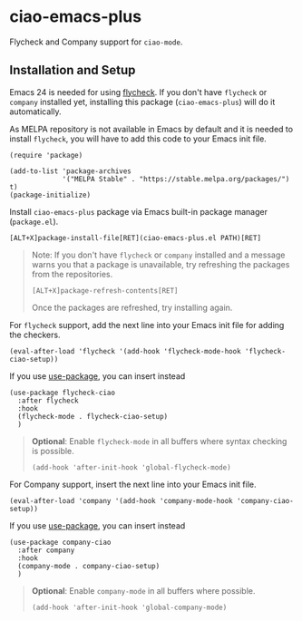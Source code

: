 # ciao-emacs-plus

Flycheck and Company support for `ciao-mode`.

## Installation and Setup
Emacs 24 is needed for using [flycheck](https://github.com/flycheck/flycheck).
If you don't have `flycheck` or `company` installed yet, installing this package
(`ciao-emacs-plus`) will do it automatically. 

As MELPA repository is not available in Emacs by default and it is needed to install
`flycheck`, you will have to add this code to your Emacs init file.

```	emacs-lisp
(require 'package)

(add-to-list 'package-archives
             '("MELPA Stable" . "https://stable.melpa.org/packages/") t)
(package-initialize)
```
Install `ciao-emacs-plus` package via Emacs built-in package manager (`package.el`).
```
[ALT+X]package-install-file[RET](ciao-emacs-plus.el PATH)[RET]
```
> Note: If you don't have `flycheck` or `company` installed and a message warns you 
> that a package is unavailable, try refreshing the packages from the repositories.
> ```
> [ALT+X]package-refresh-contents[RET]
>``` 
>  Once the packages are refreshed, try installing again.

For `flycheck` support, add the next line into your Emacs init file for adding the checkers.
```	emacs-lisp
(eval-after-load 'flycheck '(add-hook 'flycheck-mode-hook 'flycheck-ciao-setup))
```
If you use [use-package](https://github.com/jwiegley/use-package), you can insert instead
```	emacs-lisp
(use-package flycheck-ciao
  :after flycheck
  :hook
  (flycheck-mode . flycheck-ciao-setup)
  )
```
> **Optional**: Enable `flycheck-mode` in all buffers where syntax checking is possible.
> ```	emacs-lisp
> (add-hook 'after-init-hook 'global-flycheck-mode)
> ```

For Company support, insert the next line into your Emacs init file.
```	emacs-lisp
(eval-after-load 'company '(add-hook 'company-mode-hook 'company-ciao-setup))
```
If you use [use-package](https://github.com/jwiegley/use-package), you can insert instead
```	emacs-lisp
(use-package company-ciao
  :after company
  :hook
  (company-mode . company-ciao-setup)
  )
```
> **Optional**: Enable `company-mode` in all buffers where possible.
> ```	emacs-lisp
> (add-hook 'after-init-hook 'global-company-mode)
> ```
